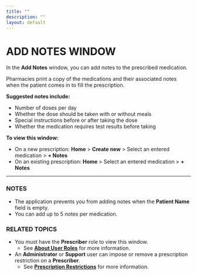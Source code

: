 ```yaml
---
title: ""
description: ""
layout: default
---
```


# **ADD NOTES WINDOW**

In the **Add Notes** window, you can add notes to the prescribed medication.  

Pharmacies print a copy of the medications and their associated notes when the patient comes in to fill the prescription.  

**Suggested notes include:**  
- Number of doses per day  
- Whether the dose should be taken with or without meals  
- Special instructions before or after taking the dose  
- Whether the medication requires test results before taking  

**To view this window:**  
- On a new prescription: **Home** > **Create new** > Select an entered medication > **+ Notes**  
- On an existing prescription: **Home** > Select an entered medication > **+ Notes**  

---

### **NOTES**
- The application prevents you from adding notes when the **Patient Name** field is empty.  
- You can add up to 5 notes per medication.  

### **RELATED TOPICS**
- You must have the **Prescriber** role to view this window.  
  + See [**About User Roles**](/daleydose/about-user-roles) for more information.  
- An **Administrator** or **Support** user can impose or remove a prescription restriction on a **Prescriber**.  
  + See [**Prescription Restrictions**](/daleydose/about-prescription-restrictions) for more information.
